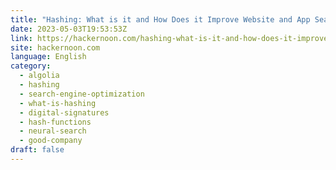 ```yaml
---
title: "Hashing: What is it and How Does it Improve Website and App Search?"
date: 2023-05-03T19:53:53Z
link: https://hackernoon.com/hashing-what-is-it-and-how-does-it-improve-website-and-app-search?source=rss&utm_medium=RSS&utm_source=news.12bit.vn
site: hackernoon.com
language: English
category:
  - algolia
  - hashing
  - search-engine-optimization
  - what-is-hashing
  - digital-signatures
  - hash-functions
  - neural-search
  - good-company
draft: false
---
```

